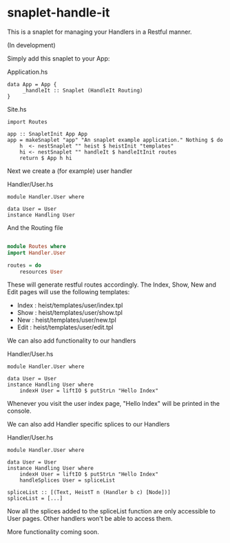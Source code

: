 snaplet-handle-it
=================

This is a snaplet for managing your Handlers in a Restful manner.

(In development)

Simply add this snaplet to your App:

Application.hs
```
data App = App {
     _handleIt :: Snaplet (HandleIt Routing)
}
```

Site.hs
```
import Routes

app :: SnapletInit App App
app = makeSnaplet "app" "An snaplet example application." Nothing $ do
    h  <- nestSnaplet "" heist $ heistInit "templates"
    hi <- nestSnaplet "" handleIt $ handleItInit routes
    return $ App h hi
```


Next we create a (for example) user handler


Handler/User.hs
```
module Handler.User where

data User = User
instance Handling User
```

And the Routing file

``` Routes.hs

module Routes where
import Handler.User

routes = do
    resources User

```

These will generate restful routes accordingly. The Index, Show, New and Edit pages will use the following templates:

- Index : heist/templates/user/index.tpl
- Show  : heist/templates/user/show.tpl
- New   : heist/templates/user/new.tpl
- Edit  : heist/templates/user/edit.tpl

We can also add functionality to our handlers


Handler/User.hs
```
module Handler.User where

data User = User
instance Handling User where
    indexH User = liftIO $ putStrLn "Hello Index"
```

Whenever you visit the user index page, "Hello Index" will be printed in the console.

We can also add Handler specific splices to our Handlers


Handler/User.hs
```
module Handler.User where

data User = User
instance Handling User where
    indexH User = liftIO $ putStrLn "Hello Index"
    handleSplices User = spliceList

spliceList :: [(Text, HeistT n (Handler b c) [Node])]
spliceList = [...]
```

Now all the splices added to the spliceList function are only accessible to User pages. Other handlers won't be able to access them.

More functionality coming soon.
